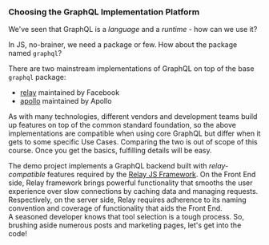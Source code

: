 ### Choosing the GraphQL Implementation Platform

We've seen that GraphQL is a *language* and a *runtime* - how can we use it?

In JS, no-brainer, we need a package or few. How about the package named `graphql`?

There are two mainstream implementations of GraphQL on top of the base `graphql` package:

- [relay](https://www.npmjs.com/package/graphql-relay) maintained by Facebook
- [apollo](https://www.npmjs.com/package/apollo-server) maintained by Apollo

As with many technologies, different vendors and development teams build up features on top of the common standard foundation, so the above implementations are compatible when using core GraphQL but differ when it gets to some specific Use Cases. Comparing the two is out of scope of this course. Once you get the basics, fulfilling details will be easy.

The demo project implements a GraphQL backend built with *relay-compatible* features required by the [Relay JS Framework](https://facebook.github.io/relay/). On the Front End side, Relay framework brings powerful functionality that smooths the user experience over slow connections by caching data and managing requests. Respectively, on the server side, Relay requires adherence to its naming convention and coverage of functionality that aids the Front End. 
<br>
A seasoned developer knows that tool selection is a tough process. So, brushing aside numerous posts and marketing pages, let's get into the code!